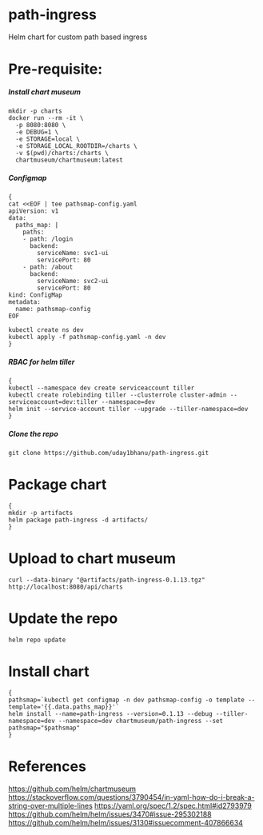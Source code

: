 # path-ingress
Helm chart for custom path based ingress 

# Pre-requisite:

##### Install chart museum
```
mkdir -p charts
docker run --rm -it \
  -p 8080:8080 \
  -e DEBUG=1 \
  -e STORAGE=local \
  -e STORAGE_LOCAL_ROOTDIR=/charts \
  -v $(pwd)/charts:/charts \
  chartmuseum/chartmuseum:latest
```

##### Configmap
```
{
cat <<EOF | tee pathsmap-config.yaml
apiVersion: v1
data:
  paths_map: |
    paths:
    - path: /login
      backend:
        serviceName: svc1-ui
        servicePort: 80
    - path: /about
      backend:
        serviceName: svc2-ui
        servicePort: 80
kind: ConfigMap
metadata:
  name: pathsmap-config
EOF

kubectl create ns dev
kubectl apply -f pathsmap-config.yaml -n dev
}
```

##### RBAC for helm tiller
```
{
kubectl --namespace dev create serviceaccount tiller
kubectl create rolebinding tiller --clusterrole cluster-admin --serviceaccount=dev:tiller --namespace=dev
helm init --service-account tiller --upgrade --tiller-namespace=dev
}
```

##### Clone the repo
```
git clone https://github.com/uday1bhanu/path-ingress.git
```

# Package chart
```
{
mkdir -p artifacts
helm package path-ingress -d artifacts/
}
```

# Upload to chart museum
```
curl --data-binary "@artifacts/path-ingress-0.1.13.tgz" http://localhost:8080/api/charts
```

# Update the repo
```
helm repo update
```

# Install chart
```
{
pathsmap=`kubectl get configmap -n dev pathsmap-config -o template --template='{{.data.paths_map}}'`
helm install --name=path-ingress --version=0.1.13 --debug --tiller-namespace=dev --namespace=dev chartmuseum/path-ingress --set pathsmap="$pathsmap"
}
```

# References
https://github.com/helm/chartmuseum
https://stackoverflow.com/questions/3790454/in-yaml-how-do-i-break-a-string-over-multiple-lines
https://yaml.org/spec/1.2/spec.html#id2793979
https://github.com/helm/helm/issues/3470#issue-295302188
https://github.com/helm/helm/issues/3130#issuecomment-407866634